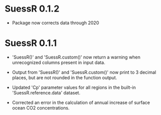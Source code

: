 # SuessR 0.1.2

* Package now corrects data through 2020



# SuessR 0.1.1

* 'SuessR()' and 'SuessR.custom()' now return a warning when unrecognized
    columns present in input data.

* Output from 'SuessR()' and 'SuessR.custom()' now print to 3 decimal places, but
    are not rounded in the function output.

* Updated 'Cp' parameter values for all regions in the built-in
    'SuessR.reference.data' dataset.

* Corrected an error in the calculation of annual increase of surface ocean
    CO2 concentrations.